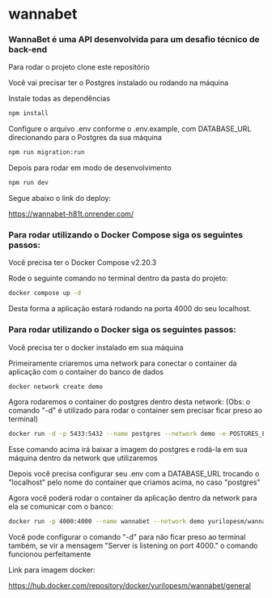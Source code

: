 # wannabet

### WannaBet é uma API desenvolvida para um desafio técnico de back-end

Para rodar o projeto clone este repositório

Você vai precisar ter o Postgres instalado ou rodando na máquina

Instale todas as dependências
``` bash
npm install
```

Configure o arquivo .env conforme o .env.example, com DATABASE_URL direcionando para o Postgres da sua máquina

```bash
npm run migration:run

```

Depois para rodar em modo de desenvolvimento 
```bash
npm run dev
```
Segue abaixo o link do deploy:

https://wannabet-h81t.onrender.com/

### Para rodar utilizando o Docker Compose siga os seguintes passos:

Você precisa ter o Docker Compose v2.20.3

Rode o seguinte comando no terminal dentro da pasta do projeto:

```bash
docker compose up -d
```

Desta forma a aplicação estará rodando na porta 4000 do seu localhost.


### Para rodar utilizando o Docker siga os seguintes passos:

Você precisa ter o docker instalado em sua máquina

Primeiramente criaremos uma network para conectar o container da aplicação com o container do banco de dados

```bash
docker network create demo
```

Agora rodaremos o container do postgres dentro desta network:
(Obs: o comando "-d" é utilizado para rodar o container sem precisar ficar preso ao terminal)
```bash
docker run -d -p 5433:5432 --name postgres --network demo -e POSTGRES_PASSWORD=postgres postgres
```

Esse comando acima irá baixar a imagem do postgres e rodá-la em sua máquina dentro da network que utilizaremos

Depois você precisa configurar seu .env com a DATABASE_URL trocando o "localhost" pelo nome do container que criamos acima, no caso "postgres"

Agora você poderá rodar o container da aplicação dentro da network para ela se comunicar com o banco:

```bash
docker run -p 4000:4000 --name wannabet --network demo yurilopesm/wannabet
```

Você pode configurar o comando "-d" para não ficar preso ao terminal também, se vir a mensagem "Server is listening on port 4000." o comando funcionou perfeitamente

Link para imagem docker:

https://hub.docker.com/repository/docker/yurilopesm/wannabet/general
